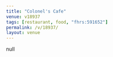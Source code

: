 ```yaml
---
title: "Colonel's Cafe"
venue: v18937
tags: [restaurant, food, "fhrs:591652"]
permalink: /v/18937/
layout: venue
---
```

null